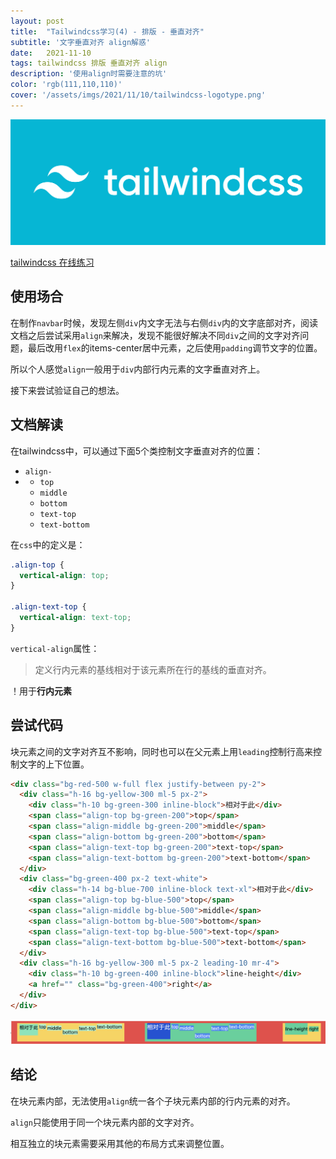 ```yaml
---
layout: post
title:  "Tailwindcss学习(4) - 排版 - 垂直对齐"
subtitle: '文字垂直对齐 align解惑'
date:   2021-11-10
tags: tailwindcss 排版 垂直对齐 align 
description: '使用align时需要注意的坑'
color: 'rgb(111,110,110)'
cover: '/assets/imgs/2021/11/10/tailwindcss-logotype.png'
---
```

![cat](/assets/imgs/2021/11/10/tailwindcss-logotype.png)

[tailwindcss 在线练习][tailwindcss]

[tailwindcss]: https://play.tailwindcss.com/

## 使用场合

在制作`navbar`时候，发现左侧`div`内文字无法与右侧`div`内的文字底部对齐，阅读文档之后尝试采用`align`来解决，发现不能很好解决不同`div`之间的文字对齐问题，最后改用`flex`的items-center居中元素，之后使用`padding`调节文字的位置。

所以个人感觉`align`一般用于`div`内部行内元素的文字垂直对齐上。

接下来尝试验证自己的想法。

## 文档解读

在tailwindcss中，可以通过下面5个类控制文字垂直对齐的位置：

- `align-`
- - `top`
  - `middle`
  - `bottom`
  - `text-top`
  - `text-bottom`

在`css`中的定义是：

```css
.align-top {
  vertical-align: top;
}

.align-text-top {
  vertical-align: text-top;
}
```

`vertical-align`属性：

> 定义行内元素的基线相对于该元素所在行的基线的垂直对齐。

！用于**行内元素**

## 尝试代码

块元素之间的文字对齐互不影响，同时也可以在父元素上用`leading`控制行高来控制文字的上下位置。

```html
<div class="bg-red-500 w-full flex justify-between py-2">
  <div class="h-16 bg-yellow-300 ml-5 px-2">
    <div class="h-10 bg-green-300 inline-block">相对于此</div>
    <span class="align-top bg-green-200">top</span>
    <span class="align-middle bg-green-200">middle</span>
    <span class="align-bottom bg-green-200">bottom</span>
    <span class="align-text-top bg-green-200">text-top</span>
    <span class="align-text-bottom bg-green-200">text-bottom</span>
  </div>
  <div class="bg-green-400 px-2 text-white">
    <div class="h-14 bg-blue-700 inline-block text-xl">相对于此</div>
    <span class="align-top bg-blue-500">top</span>
    <span class="align-middle bg-blue-500">middle</span>
    <span class="align-bottom bg-blue-500">bottom</span>
    <span class="align-text-top bg-blue-500">text-top</span>
    <span class="align-text-bottom bg-blue-500">text-bottom</span>
  </div>
  <div class="h-16 bg-yellow-300 ml-5 px-2 leading-10 mr-4">
    <div class="h-10 bg-green-400 inline-block">line-height</div>
    <a href="" class="bg-green-400">right</a>
  </div>
</div>

```
![cat](/assets/imgs/2021/11/10/code1.png)

## 结论

在块元素内部，无法使用`align`统一各个子块元素内部的行内元素的对齐。

`align`只能使用于同一个块元素内部的文字对齐。

相互独立的块元素需要采用其他的布局方式来调整位置。
